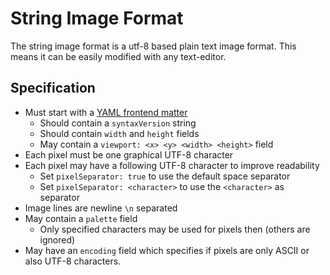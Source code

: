 # String Image Format

The string image format is a utf-8 based plain text image format.
This means it can be easily modified with any text-editor.


## Specification

- Must start with a [YAML frontend matter](http://jekyllrb.com/docs/frontmatter)
	- Should contain a `syntaxVersion` string
	- Should contain `width` and `height` fields
	- May contain a `viewport: <x> <y> <width> <height>` field
- Each pixel must be one graphical UTF-8 character
- Each pixel may have a following UTF-8 character to improve readability
	- Set `pixelSeparator: true` to use the default space separator
	- Set `pixelSeparator: <character>` to use the `<character>` as separator
- Image lines are newline `\n` separated
- May contain a `palette` field
	- Only specified characters may be used for pixels then (others are ignored)
- May have an `encoding` field which specifies if pixels are only ASCII
	or also UTF-8 characters.
